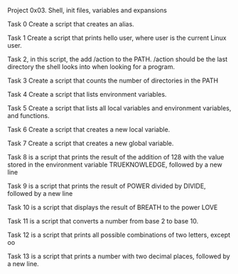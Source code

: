 Project  0x03. Shell, init files, variables and expansions

Task 0 Create a script that creates an alias.

Task 1 Create a script that prints hello user, where user is the current Linux user.

Task 2, in this script, the add /action to the PATH. /action should be the last directory the shell looks into when looking for a program.

Task 3 Create a script that counts the number of directories in the PATH

Task 4 Create a script that lists environment variables.

Task 5 Create a script that lists all local variables and environment variables, and functions.

Task 6 Create a script that creates a new local variable.

Task 7 Create a script that creates a new global variable.

Task 8 is a script that prints the result of the addition of 128 with the value stored in the environment variable TRUEKNOWLEDGE, followed by a new line

Task 9 is a script that prints the result of POWER divided by DIVIDE, followed by a new line

Task 10 is a script that displays the result of BREATH to the power LOVE

Task 11 is a script that converts a number from base 2 to base 10.

Task 12 is a script that prints all possible combinations of two letters, except oo

Task 13 is a script that prints a number with two decimal places, followed by a new line. 






